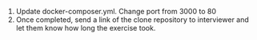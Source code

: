 1. Update docker-composer.yml. Change port from 3000 to 80
2. Once completed, send a link of the clone repository to interviewer and let them know how long the exercise took.